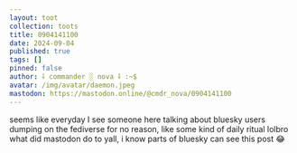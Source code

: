 ```yaml
---
layout: toot
collection: toots
title: 0904141100
date: 2024-09-04
published: true
tags: []
pinned: false
author: ⸸ commander ░ nova ⸸ :~$
avatar: /img/avatar/daemon.jpeg
mastodon: https://mastodon.online/@cmdr_nova/0904141100
---
```


seems like everyday I see someone here talking about bluesky users dumping on the fediverse for no reason, like some kind of daily ritual lolbro what did mastodon do to yall, i know parts of bluesky can see this post 😂

